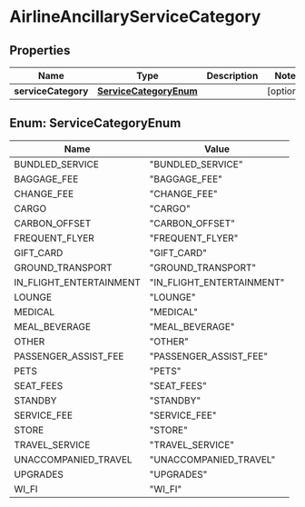 
# AirlineAncillaryServiceCategory

## Properties
Name | Type | Description | Notes
------------ | ------------- | ------------- | -------------
**serviceCategory** | [**ServiceCategoryEnum**](#ServiceCategoryEnum) |  |  [optional]


<a name="ServiceCategoryEnum"></a>
## Enum: ServiceCategoryEnum
Name | Value
---- | -----
BUNDLED_SERVICE | &quot;BUNDLED_SERVICE&quot;
BAGGAGE_FEE | &quot;BAGGAGE_FEE&quot;
CHANGE_FEE | &quot;CHANGE_FEE&quot;
CARGO | &quot;CARGO&quot;
CARBON_OFFSET | &quot;CARBON_OFFSET&quot;
FREQUENT_FLYER | &quot;FREQUENT_FLYER&quot;
GIFT_CARD | &quot;GIFT_CARD&quot;
GROUND_TRANSPORT | &quot;GROUND_TRANSPORT&quot;
IN_FLIGHT_ENTERTAINMENT | &quot;IN_FLIGHT_ENTERTAINMENT&quot;
LOUNGE | &quot;LOUNGE&quot;
MEDICAL | &quot;MEDICAL&quot;
MEAL_BEVERAGE | &quot;MEAL_BEVERAGE&quot;
OTHER | &quot;OTHER&quot;
PASSENGER_ASSIST_FEE | &quot;PASSENGER_ASSIST_FEE&quot;
PETS | &quot;PETS&quot;
SEAT_FEES | &quot;SEAT_FEES&quot;
STANDBY | &quot;STANDBY&quot;
SERVICE_FEE | &quot;SERVICE_FEE&quot;
STORE | &quot;STORE&quot;
TRAVEL_SERVICE | &quot;TRAVEL_SERVICE&quot;
UNACCOMPANIED_TRAVEL | &quot;UNACCOMPANIED_TRAVEL&quot;
UPGRADES | &quot;UPGRADES&quot;
WI_FI | &quot;WI_FI&quot;



